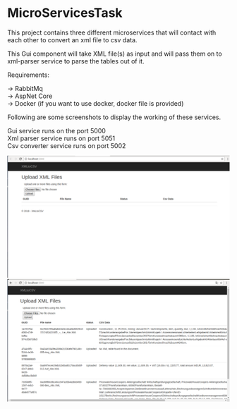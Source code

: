# MicroServicesTask
This project contains three different microservices that will contact with each other to convert an xml file to csv data.

This Gui component will take XML file(s) as input and will pass them on to xml-parser service to parse the tables out of it.

Requirements:

 -> RabbitMq  
 -> AspNet Core  
 -> Docker (if you want to use docker, docker file is provided)  

Following are some screenshots to display the working of these services. 

Gui service runs on the port 5000  
Xml parser service runs on port 5051  
Csv converter service runs on port 5002  

![alt text](https://raw.githubusercontent.com/SulemanKhurram/MicroServicesTask/master-1/interface_01.png)
![alt text](https://raw.githubusercontent.com/SulemanKhurram/MicroServicesTask/master-1/interface_02.png)


